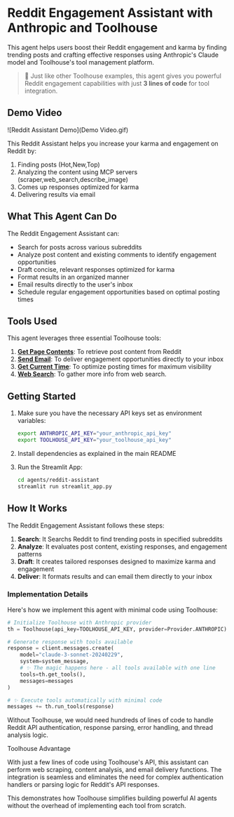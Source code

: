 # Reddit Engagement Assistant with Anthropic and Toolhouse

This agent helps users boost their Reddit engagement and karma by finding trending posts and crafting effective responses using Anthropic's Claude model and Toolhouse's tool management platform.

> 👋 Just like other Toolhouse examples, this agent gives you powerful Reddit engagement capabilities with just **3 lines of code** for tool integration.

## Demo Video

![Reddit Assistant Demo](Demo Video.gif)

This Reddit Assistant helps you increase your karma and engagement on Reddit by:

1. Finding posts (Hot,New,Top) 
2. Analyzing the content using MCP servers (scraper,web_search,describe_image)
3. Comes up responses optimized for karma
4. Delivering results via email

## What This Agent Can Do

The Reddit Engagement Assistant can:

- Search for  posts across various subreddits
- Analyze post content and existing comments to identify engagement opportunities
- Draft concise, relevant responses optimized for karma
- Format results in an organized manner
- Email results directly to the user's inbox
- Schedule regular engagement opportunities based on optimal posting times

## Tools Used

This agent leverages three essential Toolhouse tools:

1. **[Get Page Contents](https://app.toolhouse.ai/store/scraper)**: To retrieve post content from Reddit
2. **[Send Email](https://app.toolhouse.ai/store/send_email)**: To deliver engagement opportunities directly to your inbox
3. **[Get Current Time](https://app.toolhouse.ai/store/current_time)**: To optimize posting times for maximum visibility
4. **[Web Search](https://app.toolhouse.ai/store/web_search)**: To gather more info from web search.

## Getting Started

1. Make sure you have the necessary API keys set as environment variables:
   ```bash
   export ANTHROPIC_API_KEY="your_anthropic_api_key"
   export TOOLHOUSE_API_KEY="your_toolhouse_api_key"
   ```

2. Install dependencies as explained in the main README

3. Run the Streamlit App:
   ```bash
   cd agents/reddit-assistant
   streamlit run streamlit_app.py
   ```

## How It Works

The Reddit Engagement Assistant follows these steps:

1. **Search**: It Searchs Reddit to find trending posts in specified subreddits
2. **Analyze**: It evaluates post content, existing responses, and engagement patterns
3. **Draft**: It creates tailored responses designed to maximize karma and engagement
4. **Deliver**: It formats results and can email them directly to your inbox

### Implementation Details

Here's how we implement this agent with minimal code using Toolhouse:

```python
# Initialize Toolhouse with Anthropic provider
th = Toolhouse(api_key=TOOLHOUSE_API_KEY, provider=Provider.ANTHROPIC)

# Generate response with tools available
response = client.messages.create(
    model="claude-3-sonnet-20240229",
    system=system_message,
    # ✨ The magic happens here - all tools available with one line
    tools=th.get_tools(),
    messages=messages
)

# ✨ Execute tools automatically with minimal code
messages += th.run_tools(response)
```

Without Toolhouse, we would need hundreds of lines of code to handle Reddit API authentication, response parsing, error handling, and thread analysis logic.

Toolhouse Advantage

With just a few lines of code using Toolhouse's API, this assistant can perform web scraping, content analysis, and email delivery functions. The integration is seamless and eliminates the need for complex authentication handlers or parsing logic for Reddit's API responses.

This demonstrates how Toolhouse simplifies building powerful AI agents without the overhead of implementing each tool from scratch.
